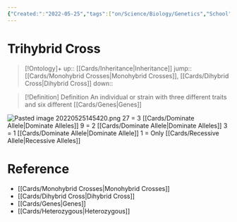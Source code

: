 ```yaml
---
{"Created:":"2022-05-25","tags":["on/Science/Biology/Genetics","School"],"date created":"2022-05-25 Wed","edited":"2023-04-06 Thu","dg-publish":true,"permalink":"/cards/trihybrid-cross/","dgPassFrontmatter":true}
---
```


# Trihybrid Cross

> [!Ontology]+
> up:: [[Cards/Inheritance\|Inheritance]]
> jump:: [[Cards/Monohybrid Crosses\|Monohybrid Crosses]], [[Cards/Dihybrid Cross\|Dihybrid Cross]]
> down:: 

> [!Definition] Definition
> An individual or strain with three different traits and six different [[Cards/Genes\|Genes]]

![Pasted image 20220525145420.png](/img/user/Extras/Obsidian%20Images/Pasted%20image%2020220525145420.png)
27 = 3 [[Cards/Dominate Allele\|Dominate Alleles]]
9 = 2 [[Cards/Dominate Allele\|Dominate Alleles]]
3 = 1 [[Cards/Dominate Allele\|Dominate Allele]]
1 = Only [[Cards/Recessive Allele\|Recessive Alleles]]

# Reference

- [[Cards/Monohybrid Crosses\|Monohybrid Crosses]]
- [[Cards/Dihybrid Cross\|Dihybrid Cross]]
- [[Cards/Genes\|Genes]]
- [[Cards/Heterozygous\|Heterozygous]]